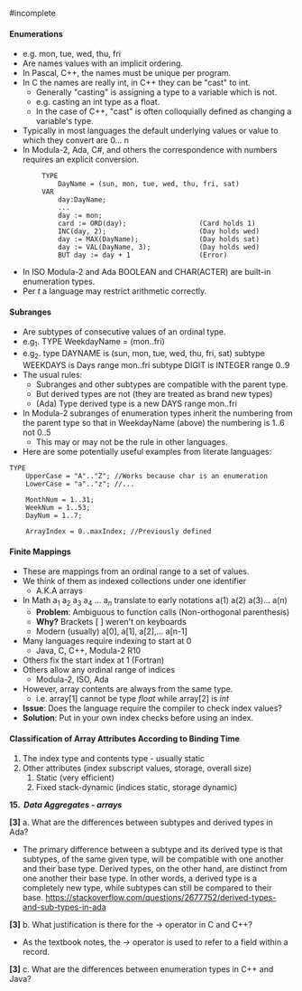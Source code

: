 #incomplete
#### Enumerations
- e.g. mon, tue, wed, thu, fri
- Are names values with an implicit ordering.
- In Pascal, C++, the names must be unique per program.
- In C the names are really int, in C++ they can be "cast" to int.
	- Generally "casting" is assigning a type to a variable which is not.
	- e.g. casting an int type as a float.
	- In the case of C++, "cast" is often colloquially defined as changing a variable's type.
- Typically in most languages the default underlying values or value to which they convert are 0... n
- In Modula-2, Ada, C#, and others the correspondence with numbers requires an explicit conversion.
```
		TYPE
			DayName = (sun, mon, tue, wed, thu, fri, sat)
		VAR
			day:DayName;
			...
			day := mon;
			card := ORD(day);                  (Card holds 1)
			INC(day, 2);                       (Day holds wed)
			day := MAX(DayName);               (Day holds sat)
			day := VAL(DayName, 3);            (Day holds wed)
			BUT day := day + 1                 (Error)
```
- In ISO Modula-2 and Ada BOOLEAN and CHAR(ACTER) are built-in enumeration types.
- Per *t* a language may restrict arithmetic correctly.
#### Subranges
- Are subtypes of consecutive values of an ordinal type.
- e.g$_1$. TYPE WeekdayName = (mon..fri)
- e.g$_2$. type DAYNAME is (sun, mon, tue, wed, thu, fri, sat)
	  subtype WEEKDAYS is Days range mon..fri
	  subtype DIGIT is INTEGER range 0..9
- The usual rules:
	- Subranges and other subtypes are compatible with the parent type.
	- But derived types are not (they are treated as brand new types)
	- (Ada) Type derived type is a new DAYS range mon..fri
- In Modula-2 subranges of enumeration types inherit the numbering from the parent type so that in WeekdayName (above) the numbering is 1..6 not 0..5
	- This may or may not be the rule in other languages.
- Here are some potentially useful examples from literate languages:
```
TYPE
	UpperCase = "A".."Z"; //Works because char is an enumeration
	LowerCase = "a".."z"; //...
	
	MonthNum = 1..31;
	WeekNum = 1..53;
	DayNum = 1..7;

	ArrayIndex = 0..maxIndex; //Previously defined
```
#### Finite Mappings
- These are mappings from an ordinal range to a set of values.
- We think of them as indexed collections under one identifier
	- A.K.A arrays
- In Math a$_1$ a$_2$ a$_3$ a$_4$ ... a$_n$ translate to early notations a(1) a(2) a(3)... a(n)
	- **Problem**: Ambiguous to function calls (Non-orthogonal parenthesis)
	- **Why?** Brackets [ ] weren't on keyboards
	- Modern (usually) a[0], a[1], a[2],... a[n-1]
- Many languages require indexing to start at 0
	- Java, C, C++, Modula-2 R10
- Others fix the start index at 1 (Fortran)
- Others allow any ordinal range of indices
	- Modula-2, ISO, Ada
- However, array contents are always from the same type.
	- i.e. array[1] cannot be type *float* while array[2] is *int*
- **Issue**: Does the language require the compiler to check index values?
- **Solution**: Put in your own index checks before using an index.
#### Classification of Array Attributes According to Binding Time
1. The index type and contents type - usually static
2. Other attributes (index subscript values, storage, overall size)
	1. Static (very efficient)
	2. Fixed stack-dynamic (indices static, storage dynamic)


**15.  _Data Aggregates - arrays_**

**[3]** a. What are the differences between subtypes and derived types in Ada?
- The primary difference between a subtype and its derived type is that subtypes, of the same given type, will be compatible with one another and their base type. Derived types, on the other hand, are distinct from one another their base type. In other words, a derived type is a completely new type, while subtypes can still be compared to their base.
https://stackoverflow.com/questions/2677752/derived-types-and-sub-types-in-ada

**[3]** b. What justification is there for the -> operator in C and C++?
- As the textbook notes, the *->* operator is used to refer to a field within a record.

**[3]** c. What are the differences between enumeration types in C++ and Java?
